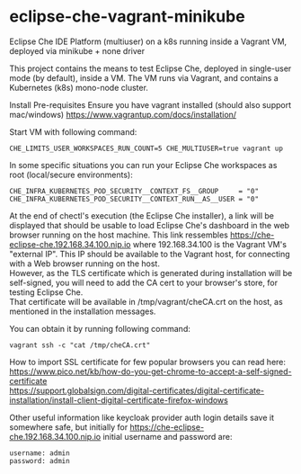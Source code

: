 # eclipse-che-vagrant-minikube
Eclipse Che IDE Platform (multiuser) on a k8s running inside a Vagrant VM, deployed via minikube + none driver

This project contains the means to test Eclipse Che, deployed in
single-user mode (by default), inside a VM.
The VM runs via Vagrant, and contains a Kubernetes (k8s) mono-node
cluster.

Install Pre-requisites
Ensure you have vagrant installed (should also support mac/windows)
https://www.vagrantup.com/docs/installation/

Start VM with following command:
```
CHE_LIMITS_USER_WORKSPACES_RUN_COUNT=5 CHE_MULTIUSER=true vagrant up
```

In some specific situations you can run your Eclipse Che workspaces as root (local/secure environments):
```
CHE_INFRA_KUBERNETES_POD_SECURITY__CONTEXT_FS__GROUP     = "0"
CHE_INFRA_KUBERNETES_POD_SECURITY__CONTEXT_RUN__AS__USER = "0"
```

At the end of chectl's execution (the Eclipse Che installer), a link
will be displayed that should be usable to load Eclipse Che's
dashboard in the web browser running on the host machine.
This link ressembles https://che-eclipse-che.192.168.34.100.nip.io where
192.168.34.100 is the Vagrant VM's "external IP". This IP should be
available to the Vagrant host, for connecting with a Web browser
running on the host.
<BR>
However, as the TLS certificate which is generated during installation
will be self-signed, you will need to add the CA cert to your
browser's store, for testing Eclipse Che.
<BR>
That certificate will be available in /tmp/vagrant/cheCA.crt on the
host, as mentioned in the installation messages.

You can obtain it by running following command:
```
vagrant ssh -c "cat /tmp/cheCA.crt"
```
How to import SSL certificate for few popular browsers you can read here:
https://www.pico.net/kb/how-do-you-get-chrome-to-accept-a-self-signed-certificate <BR>
https://support.globalsign.com/digital-certificates/digital-certificate-installation/install-client-digital-certificate-firefox-windows <BR>

Other useful information like keycloak provider auth login details save it somewhere safe, but initially for https://che-eclipse-che.192.168.34.100.nip.io initial username and password are:
```
username: admin
password: admin
```
